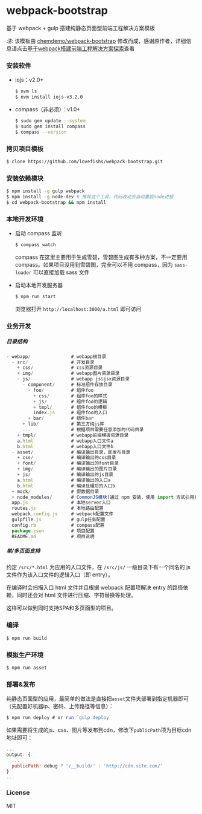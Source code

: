 # webpack-bootstrap

基于 webpack + gulp 搭建纯静态页面型前端工程解决方案模板

*注:* 该模板由 [chemdemo/webpack-bootstrap](https://github.com/chemdemo/webpack-bootstrap) 修改而成，感谢原作者，详细信息请点击[基于webpack搭建前端工程解决方案探索](https://github.com/chemdemo/chemdemo.github.io/issues/10)查看


### 安装软件

- iojs：v2.0+
  
  ``` bash
  $ nvm ls
  $ nvm install iojs-v3.2.0
  ```

- compass（非必须）：v1.0+
  
  ``` bash
  $ sudo gem update --system
  $ sudo gem install compass
  $ compass --version
  ```

### 拷贝项目模板

``` bash
$ clone https://github.com/lovefishs/webpack-bootstrap.git
```


### 安装依赖模块

``` bash
$ npm install -g gulp webpack
$ npm install -g node-dev # 推荐这个工具，代码改动会自动重启node进程
$ cd webpack-bootstrap && npm install
```

### 本地开发环境

- 启动 compass 监听

  ``` bash
  $ compass watch
  ```
  compass 在这里主要用于生成雪碧，雪碧图生成有多种方案，不一定要用 compass。如果项目没用到雪碧图，完全可以不用 compass，因为 `sass-loader` 可以直接加载 sass 文件

- 启动本地开发服务器

  ``` bash
  $ npm run start
  ```
  浏览器打开 `http://localhost:3000/a.html` 即可访问

### 业务开发

##### 目录结构

``` js
- webapp/               # webapp根目录
  - src/                # 开发目录
    + css/              # css资源目录
    + img/              # webapp图片资源目录
    - js/               # webapp js&jsx资源目录
      - component/      # 标准组件存放目录
        - foo/          # 组件foo
          + css/        # 组件foo的样式
          + js/         # 组件foo的逻辑
          + tmpl/       # 组件foo的模板
          index.js      # 组件foo的入口
        + bar/          # 组件bar
      + lib/            # 第三方纯js库
      ...               # 根据项目需要任意添加的代码目录
    + tmpl/             # webapp前端模板资源目录
    a.html              # webapp入口文件a
    b.html              # webapp入口文件b
  - asset/              # 编译输出目录，即发布目录
    + css/              # 编译输出的css目录
    + font/             # 编译输出的font目录
    + img/              # 编译输出的图片目录
    + js/               # 编译输出的js目录
    a.html              # 编译输出的入口a
    b.html              # 编译处理后的入口b
  + mock/               # 假数据目录
  + node_modules/       # CommonJS模块(通过 npm 安装，使用 import 方式引用)
  app.js                # 本地server入口
  routes.js             # 本地路由配置
  webpack.config.js     # webpack配置文件
  gulpfile.js           # gulp任务配置
  config.rb             # compass配置
  package.json          # 项目配置
  README.md             # 项目说明
```

##### 单/多页面支持

约定 `/src/*.html` 为应用的入口文件，在 `/src/js/` 一级目录下有一个同名的 js 文件作为该入口文件的逻辑入口（即 entry）。

在编译时会扫描入口 html 文件并且根据 webpack 配置项解决 entry 的路径依赖，同时还会对 html 文件进行压缩、字符替换等处理。

这样可以做到同时支持SPA和多页面型的项目。

### 编译

``` bash
$ npm run build
```

### 模拟生产环境

``` bash
$ npm run asset
```

### 部署&发布

纯静态页面型的应用，最简单的做法是直接把`asset`文件夹部署到指定机器即可（先配置好机器ip、密码、上传路径等信息）：

``` js
$ npm run deploy # or run `gulp deploy`
```

如果需要将生成的js、css、图片等发布到cdn，修改下`publicPath`项为目标cdn地址即可：

``` js
...
output: {
  ...
  publicPath: debug ? '/__build/' : 'http://cdn.site.com/'
}
...
```

### License

MIT
